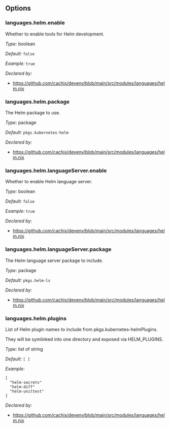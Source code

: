 [comment]: # (Do not edit this file as it is autogenerated. Go to docs/individual-docs if you want to make edits.)


[comment]: # (Please add your documentation on top of this line)

## Options

### languages\.helm\.enable

Whether to enable tools for Helm development\.



*Type:*
boolean



*Default:*
` false `



*Example:*
` true `

*Declared by:*
 - [https://github\.com/cachix/devenv/blob/main/src/modules/languages/helm\.nix](https://github.com/cachix/devenv/blob/main/src/modules/languages/helm.nix)



### languages\.helm\.package



The Helm package to use\.



*Type:*
package



*Default:*
` pkgs.kubernetes-helm `

*Declared by:*
 - [https://github\.com/cachix/devenv/blob/main/src/modules/languages/helm\.nix](https://github.com/cachix/devenv/blob/main/src/modules/languages/helm.nix)



### languages\.helm\.languageServer\.enable



Whether to enable Helm language server\.



*Type:*
boolean



*Default:*
` false `



*Example:*
` true `

*Declared by:*
 - [https://github\.com/cachix/devenv/blob/main/src/modules/languages/helm\.nix](https://github.com/cachix/devenv/blob/main/src/modules/languages/helm.nix)



### languages\.helm\.languageServer\.package



The Helm language server package to include\.



*Type:*
package



*Default:*
` pkgs.helm-ls `

*Declared by:*
 - [https://github\.com/cachix/devenv/blob/main/src/modules/languages/helm\.nix](https://github.com/cachix/devenv/blob/main/src/modules/languages/helm.nix)



### languages\.helm\.plugins



List of Helm plugin names to include from pkgs\.kubernetes-helmPlugins\.

They will be symlinked into one directory and exposed via HELM_PLUGINS\.



*Type:*
list of string



*Default:*
` [ ] `



*Example:*

```
[
  "helm-secrets"
  "helm-diff"
  "helm-unittest"
]
```

*Declared by:*
 - [https://github\.com/cachix/devenv/blob/main/src/modules/languages/helm\.nix](https://github.com/cachix/devenv/blob/main/src/modules/languages/helm.nix)
